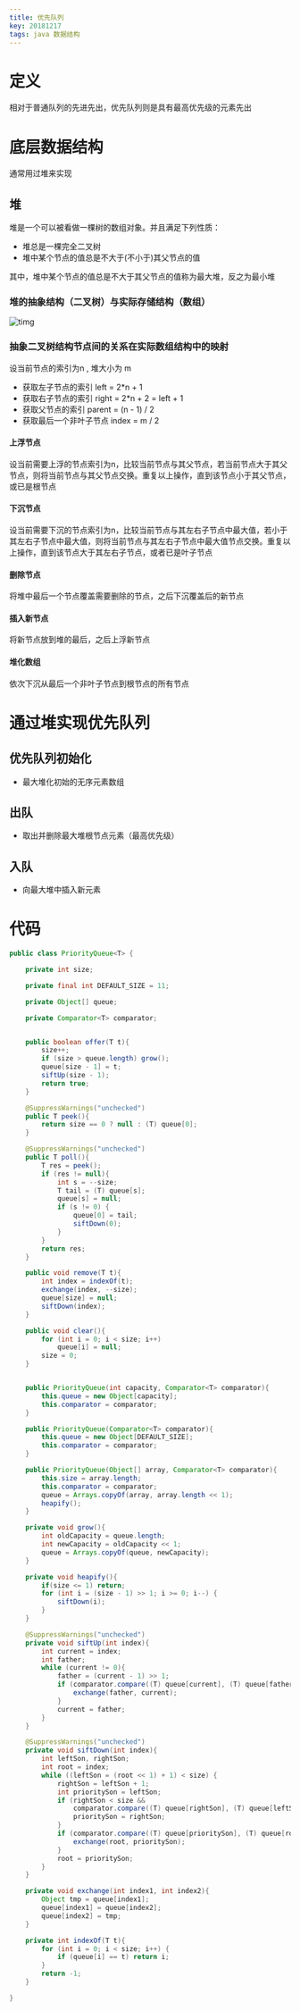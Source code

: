 ```yaml
---
title: 优先队列
key: 20181217
tags: java 数据结构
---
```


# 定义
相对于普通队列的先进先出，优先队列则是具有最高优先级的元素先出

# 底层数据结构
通常用过堆来实现

## 堆
堆是一个可以被看做一棵树的数组对象。并且满足下列性质：
* 堆总是一棵完全二叉树
* 堆中某个节点的值总是不大于(不小于)其父节点的值

其中，堆中某个节点的值总是不大于其父节点的值称为最大堆，反之为最小堆

### 堆的抽象结构（二叉树）与实际存储结构（数组）

![timg](http://nothinghappen.oss-cn-shanghai.aliyuncs.com/heap.jpg)

### 抽象二叉树结构节点间的关系在实际数组结构中的映射
设当前节点的索引为n , 堆大小为 m
* 获取左子节点的索引 left = 2*n + 1
* 获取右子节点的索引 right = 2*n + 2 = left + 1
* 获取父节点的索引 parent = (n - 1) / 2
* 获取最后一个非叶子节点 index = m / 2

#### 上浮节点
设当前需要上浮的节点索引为n，比较当前节点与其父节点，若当前节点大于其父节点，则将当前节点与其父节点交换。重复以上操作，直到该节点小于其父节点，或已是根节点


#### 下沉节点
设当前需要下沉的节点索引为n，比较当前节点与其左右子节点中最大值，若小于其左右子节点中最大值，则将当前节点与其左右子节点中最大值节点交换。重复以上操作，直到该节点大于其左右子节点，或者已是叶子节点

#### 删除节点
将堆中最后一个节点覆盖需要删除的节点，之后下沉覆盖后的新节点

#### 插入新节点
将新节点放到堆的最后，之后上浮新节点

#### 堆化数组
依次下沉从最后一个非叶子节点到根节点的所有节点

# 通过堆实现优先队列

## 优先队列初始化
* 最大堆化初始的无序元素数组

## 出队
* 取出并删除最大堆根节点元素（最高优先级）

## 入队
* 向最大堆中插入新元素

# 代码

```java
public class PriorityQueue<T> {

    private int size;

    private final int DEFAULT_SIZE = 11;

    private Object[] queue;

    private Comparator<T> comparator;


    public boolean offer(T t){
        size++;
        if (size > queue.length) grow();
        queue[size - 1] = t;
        siftUp(size - 1);
        return true;
    }

    @SuppressWarnings("unchecked")
    public T peek(){
        return size == 0 ? null : (T) queue[0];
    }

    @SuppressWarnings("unchecked")
    public T poll(){
        T res = peek();
        if (res != null){
            int s = --size;
            T tail = (T) queue[s];
            queue[s] = null;
            if (s != 0) {
                queue[0] = tail;
                siftDown(0);
            }
        }
        return res;
    }

    public void remove(T t){
        int index = indexOf(t);
        exchange(index, --size);
        queue[size] = null;
        siftDown(index);
    }

    public void clear(){
        for (int i = 0; i < size; i++)
            queue[i] = null;
        size = 0;
    }


    public PriorityQueue(int capacity, Comparator<T> comparator){
        this.queue = new Object[capacity];
        this.comparator = comparator;
    }

    public PriorityQueue(Comparator<T> comparator){
        this.queue = new Object[DEFAULT_SIZE];
        this.comparator = comparator;
    }

    public PriorityQueue(Object[] array, Comparator<T> comparator){
        this.size = array.length;
        this.comparator = comparator;
        queue = Arrays.copyOf(array, array.length << 1);
        heapify();
    }

    private void grow(){
        int oldCapacity = queue.length;
        int newCapacity = oldCapacity << 1;
        queue = Arrays.copyOf(queue, newCapacity);
    }

    private void heapify(){
        if(size <= 1) return;
        for (int i = (size - 1) >> 1; i >= 0; i--) {
            siftDown(i);
        }
    }

    @SuppressWarnings("unchecked")
    private void siftUp(int index){
        int current = index;
        int father;
        while (current != 0){
            father = (current - 1) >> 1;
            if (comparator.compare((T) queue[current], (T) queue[father]) > 0){
                exchange(father, current);
            }
            current = father;
        }
    }

    @SuppressWarnings("unchecked")
    private void siftDown(int index){
        int leftSon, rightSon;
        int root = index;
        while ((leftSon = (root << 1) + 1) < size) {
            rightSon = leftSon + 1;
            int prioritySon = leftSon;
            if (rightSon < size &&
                comparator.compare((T) queue[rightSon], (T) queue[leftSon]) > 0){
                prioritySon = rightSon;
            }
            if (comparator.compare((T) queue[prioritySon], (T) queue[root]) > 0) {
                exchange(root, prioritySon);
            }
            root = prioritySon;
        }
    }

    private void exchange(int index1, int index2){
        Object tmp = queue[index1];
        queue[index1] = queue[index2];
        queue[index2] = tmp;
    }

    private int indexOf(T t){
        for (int i = 0; i < size; i++) {
            if (queue[i] == t) return i;
        }
        return -1;
    }

}

```













